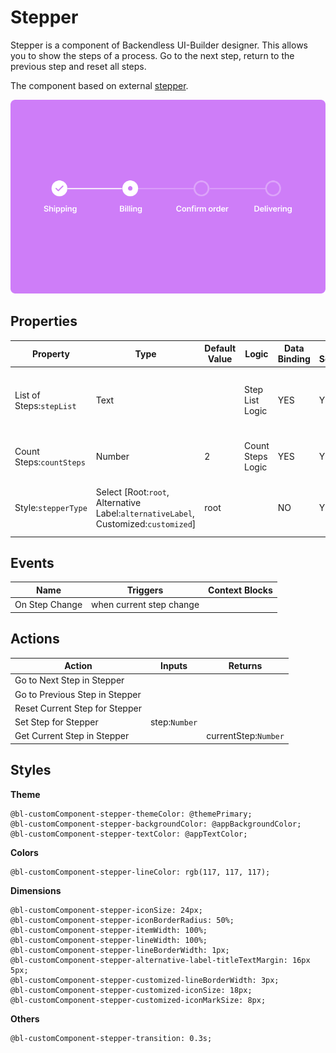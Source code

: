 # Stepper

Stepper is a component of Backendless UI-Builder designer. This allows you to show the steps of a process. Go to the next step, return to the previous step and reset all steps.

The component based on external [stepper](https://mui.com/material-ui/react-stepper/).

<p align="center">
  <img src="./thumbnail.png" alt="main thumbnail" width="780"/>
</p>

## Properties

| Property                 | Type                                                                                | Default Value | Logic             | Data Binding | UI Setting | Description                                                   |
|--------------------------|-------------------------------------------------------------------------------------|---------------|-------------------|--------------|------------|---------------------------------------------------------------|
| List of Steps:`stepList` | Text                                                                                |               | Step List Logic   | YES          | YES        | Allows to determine the list of steps, text through comas "," |
| Count Steps:`countSteps` | Number                                                                              | 2             | Count Steps Logic | YES          | YES        | Allows to determine the count steps                           |
| Style:`stepperType`      | Select [Root:`root`, Alternative Label:`alternativeLabel`, Customized:`customized`] | root          |                   | NO           | YES        | Allows to determine the type of stepper style                 |

## Events

| Name           | Triggers                 | Context Blocks |
|----------------|--------------------------|----------------|
| On Step Change | when current step change |                |

## Actions

| Action                         | Inputs        | Returns              |
|--------------------------------|---------------|----------------------|
| Go to Next Step in Stepper     |               |                      |
| Go to Previous Step in Stepper |               |                      |
| Reset Current Step for Stepper |               |                      |
| Set Step for Stepper           | step:`Number` |                      |
| Get Current Step in Stepper    |               | currentStep:`Number` |

## Styles

**Theme**
```
@bl-customComponent-stepper-themeColor: @themePrimary;
@bl-customComponent-stepper-backgroundColor: @appBackgroundColor;
@bl-customComponent-stepper-textColor: @appTextColor;
```

**Colors**
```
@bl-customComponent-stepper-lineColor: rgb(117, 117, 117);
```

**Dimensions**
```
@bl-customComponent-stepper-iconSize: 24px;
@bl-customComponent-stepper-iconBorderRadius: 50%;
@bl-customComponent-stepper-itemWidth: 100%;
@bl-customComponent-stepper-lineWidth: 100%;
@bl-customComponent-stepper-lineBorderWidth: 1px;
@bl-customComponent-stepper-alternative-label-titleTextMargin: 16px 5px;
@bl-customComponent-stepper-customized-lineBorderWidth: 3px;
@bl-customComponent-stepper-customized-iconSize: 18px;
@bl-customComponent-stepper-customized-iconMarkSize: 8px;
```

**Others**
```
@bl-customComponent-stepper-transition: 0.3s;
```
